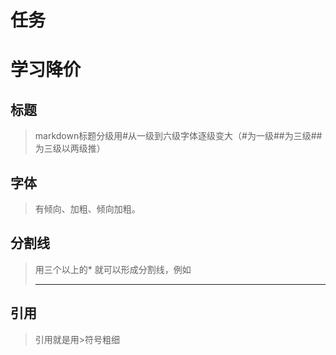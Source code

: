 

# 任务

# 学习降价

## 标题

> markdown标题分级用#从一级到六级字体逐级变大（#为一级##为三级##为三级以两级推）

## 字体

> 有倾向、加粗、倾向加粗。

## 分割线

> 用三个以上的* 就可以形成分割线，例如
>
> ------

## 引用

> 引用就是用>符号粗细